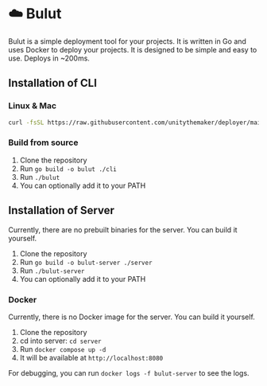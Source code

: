 # ☁️ Bulut

Bulut is a simple deployment tool for your projects.
It is written in Go and uses Docker to deploy your projects.
It is designed to be simple and easy to use. Deploys in ~200ms.

## Installation of CLI

### Linux & Mac

```bash
curl -fsSL https://raw.githubusercontent.com/unitythemaker/deployer/main/cli/install-from-release.sh | bash
```

### Build from source

1. Clone the repository
2. Run `go build -o bulut ./cli`
3. Run `./bulut`
4. You can optionally add it to your PATH

## Installation of Server

Currently, there are no prebuilt binaries for the server. You can build it yourself.

1. Clone the repository
2. Run `go build -o bulut-server ./server`
3. Run `./bulut-server`
4. You can optionally add it to your PATH

### Docker

Currently, there is no Docker image for the server. You can build it yourself.

1. Clone the repository
2. cd into server: `cd server`
3. Run `docker compose up -d`
4. It will be available at `http://localhost:8080`

For debugging, you can run `docker logs -f bulut-server` to see the logs.
